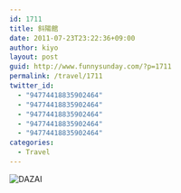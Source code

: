 ```yaml
---
id: 1711
title: 斜陽館
date: 2011-07-23T23:22:36+09:00
author: kiyo
layout: post
guid: http://www.funnysunday.com/?p=1711
permalink: /travel/1711
twitter_id:
  - "94774418835902464"
  - "94774418835902464"
  - "94774418835902464"
  - "94774418835902464"
  - "94774418835902464"
categories:
  - Travel
---
```

<img src="/assets/uploads/2011/07/dazai.jpg" alt="DAZAI" title="DAZAI" width="500" height="667" class="alignnone size-full wp-image-1712" srcset="/assets/uploads/2011/07/dazai.jpg 500w, /assets/uploads/2011/07/dazai-225x300.jpg 225w" sizes="(max-width: 500px) 100vw, 500px" />